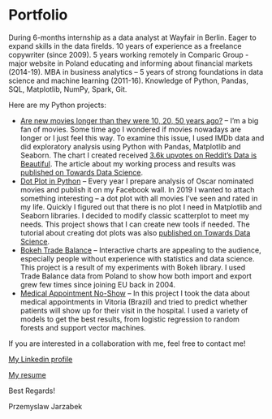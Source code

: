 # Portfolio

During 6-months internship as a data analyst at Wayfair in Berlin. Eager to expand skills in the data firelds. 10 years of experience as a freelance copywriter (since 2009). 5 years working remotely in Comparic Group - major website in Poland educating and informing about financial markets (2014-19). MBA in business analytics – 5 years of strong foundations in data science and machine learning (2011-16). Knowledge of Python, Pandas, SQL, Matplotlib, NumPy, Spark, Git.

Here are my Python projects:
- [Are new movies longer than they were 10, 20, 50 years ago?](https://github.com/Pjarzabek/MoviesRuntimes) – I’m a big fan of movies. Some time ago I wondered if movies nowadays are longer or I just feel this way. To examine this issue, I used IMDb data and did exploratory analysis using Python with Pandas, Matplotlib and Seaborn. The chart I created received [3.6k upvotes on Reddit’s Data is Beautiful](https://www.reddit.com/r/dataisbeautiful/comments/a9ne9w/average_movies_runtime_by_year_oc_full_study_in/). The article about my working process and results was [published on Towards Data Science](https://towardsdatascience.com/are-new-movies-longer-than-they-were-10hh20-50-year-ago-a35356b2ca5b). 
- [Dot Plot in Python](https://github.com/Pjarzabek/DotPlotPython) – Every year I prepare analysis of Oscar nominated movies and publish it on my Facebook wall. In 2019 I wanted to attach something interesting – a dot plot with all movies I’ve seen and rated in my life. Quickly I figured out that there is no plot I need in Matplotlib and Seaborn libraries. I decided to modify classic scatterplot to meet my needs. This project shows that I can create new tools if needed. The tutorial about creating dot plots was also [published on Towards Data Science](https://towardsdatascience.com/dotplotpython-c24058dc6689). 
- [Bokeh Trade Balance](https://github.com/Pjarzabek/BokehTradeBalance) – Interactive charts are appealing to the audience, especially people without experience with statistics and data science. This project is a result of my experiments with Bokeh library. I used Trade Balance data from Poland to show how both import and export grew few times since joining EU back in 2004.
- [Medical Appointment No-Show](https://github.com/Pjarzabek/MedicalNoShow) – In this project I took the data about medical appointments in Vitoria (Brazil) and tried to predict whether patients will show up for their visit in the hospital. I used a variety of models to get the best results, from logistic regression to random forests and support vector machines. 

If you are interested in a collaboration with me, feel free to contact me! 

[My Linkedin profile](https://www.linkedin.com/in/przemys%C5%82aw-jarz%C4%85bek-317138b6/)

[My resume](https://github.com/Pjarzabek/Portfolio/blob/master/Przemyslaw%20_Jarzabek_CV.pdf)

Best Regards!

Przemyslaw Jarzabek
